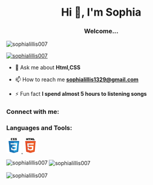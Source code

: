 <h1 align="center">Hi 👋, I'm Sophia</h1>
<h3 align="center">Welcome...</h3>

<p align="left"> <img src="https://komarev.com/ghpvc/?username=sophialillis007&label=Profile%20views&color=0e75b6&style=flat" alt="sophialillis007" /> </p>

<p align="left"> <a href="https://github.com/ryo-ma/github-profile-trophy"><img src="https://github-profile-trophy.vercel.app/?username=sophialillis007" alt="sophialillis007" /></a> </p>

- 💬 Ask me about **Html,CSS**

- 📫 How to reach me **sophialillis1329@gmail.com**

- ⚡ Fun fact **I spend almost 5 hours to listening songs**

<h3 align="left">Connect with me:</h3>
<p align="left">
</p>

<h3 align="left">Languages and Tools:</h3>
<p align="left"> <a href="https://www.w3schools.com/css/" target="_blank" rel="noreferrer"> <img src="https://raw.githubusercontent.com/devicons/devicon/master/icons/css3/css3-original-wordmark.svg" alt="css3" width="40" height="40"/> </a> <a href="https://www.w3.org/html/" target="_blank" rel="noreferrer"> <img src="https://raw.githubusercontent.com/devicons/devicon/master/icons/html5/html5-original-wordmark.svg" alt="html5" width="40" height="40"/> </a> </p>

<p><img align="left" src="https://github-readme-stats.vercel.app/api/top-langs?username=sophialillis007&show_icons=true&locale=en&layout=compact" alt="sophialillis007" /></p>

<p>&nbsp;<img align="center" src="https://github-readme-stats.vercel.app/api?username=sophialillis007&show_icons=true&locale=en" alt="sophialillis007" /></p>

<p><img align="center" src="https://github-readme-streak-stats.herokuapp.com/?user=sophialillis007&" alt="sophialillis007" /></p>
